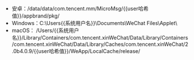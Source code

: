 - 安卓：/data/data/com.tencent.mm/MicroMsg/{{user哈希值}}/appbrand/pkg/
- Windows：C:\Users\{{系统用户名}}\Documents\WeChat Files\Applet\
- macOS： /Users/{{系统用户名}}/Library/Containers/com.tencent.xinWeChat/Data/Library/Containers/com.tencent.xinWeChat/Data/Library/Caches/com.tencent.xinWeChat/2.0b4.0.9/{{user哈希值}}/WeApp/LocalCache/release/
